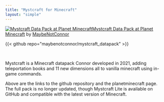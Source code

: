 ```yaml
---
title: "Mystcraft for Minecraft"
layout: "simple"
---
```

<a href="https://www.planetminecraft.com/data-pack/mystcraft-data-pack-explore-new-dimensions" title="Mystcraft Data Pack - Explore New Dimensions! Minecraft Data Pack"><img src="https://static.planetminecraft.com/files/image/minecraft/data-pack/2021/447/14098216-pocket_l.jpg" alt="Mystcraft Data Pack at Planet Minecraft" border="0"/><ins>Mystcraft Data Pack at Planet Minecraft</a> by <a href="https://www.planetminecraft.com/member/maybenotconnor/" title="MaybeNotConnor Profile"><ins>MaybeNotConnor</a>

{{< github repo="maybenotconnor/mystcraft_datapack" >}}

‎

Mystcraft is a Minecraft datapack Connor developed in 2021, adding teleportation books and 11 new dimensions all to vanilla minecraft using in-game commands.

Above are the links to the github repository and the planetminecraft page. The full pack is no longer updated, though Mystcraft Lite is available on GitHub and compatible with the latest version of Minecraft.